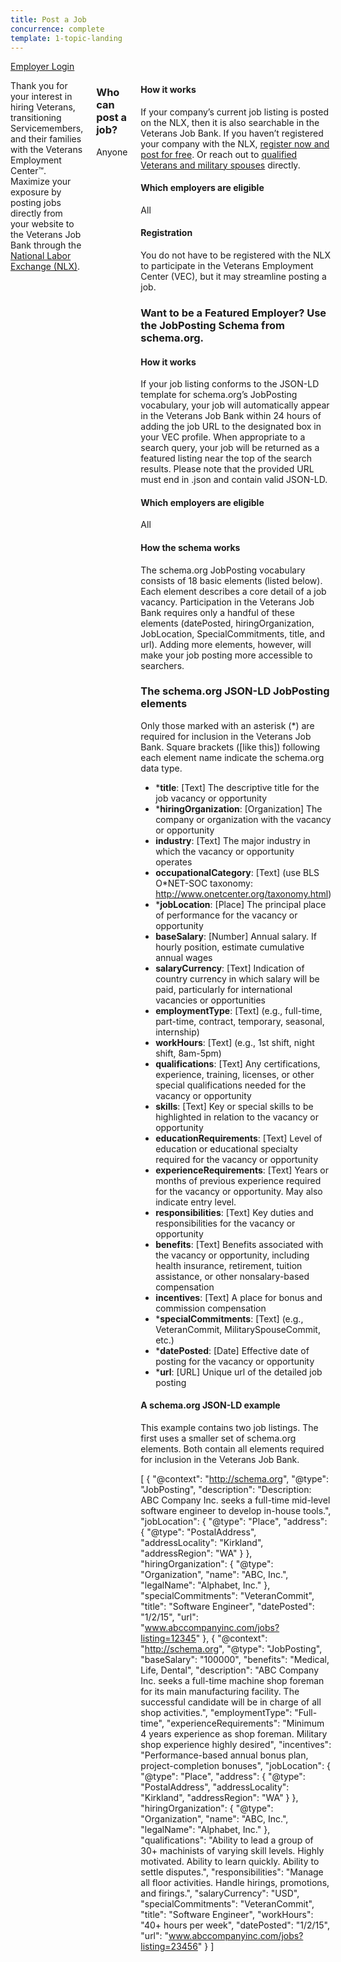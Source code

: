 ```yaml
---
title: Post a Job
concurrence: complete
template: 1-topic-landing
---
```

<div class="action-bar">
  <div class="row">
    <div class="small-12 columns">
      <a class="usa-button-primary" href="/employment/users/sign_in">Employer Login</a>
    </div>
  </div>
</div>

<div class="main" role="main" markdown="0">

<div class="section one" markdown="0">
<div class="primary" markdown="0">
<div class="row" markdown="0">
<div class="small-12 columns" markdown="0">

<div markdown="1">

Thank you for your interest in hiring Veterans, transitioning Servicemembers, and their families with the Veterans Employment Center™. Maximize your exposure by posting jobs directly from your website to the Veterans Job Bank through the [National Labor Exchange (NLX)](https://us.jobs/postajobpartner.asp?partner=ebenefits). 

</div>

<div class="call-out" markdown="1">

### Who can post a job? 

Anyone

</div>

<div markdown="1">

#### How it works 

If your company’s current job listing is posted on the NLX, then it is also searchable in the Veterans Job Bank. If you haven’t registered your company with the NLX, [register now and post for free](https://us.jobs/postajobpartner.asp?partner=ebenefits). 
Or reach out to [qualified Veterans and military spouses](https://www.vets.gov/veterans-employment-center/employers) directly.

#### Which employers are eligible
All

#### Registration

You do not have to be registered with the NLX to participate in the Veterans Employment Center (VEC), but it may streamline posting a job.

### Want to be a Featured Employer? Use the JobPosting Schema from schema.org.

#### How it works

If your job listing conforms to the JSON-LD template for schema.org’s JobPosting vocabulary, your job will automatically appear in the Veterans Job Bank within 24 hours of adding the job URL to the designated box in your VEC profile. When appropriate to a search query, your job will be returned as a featured listing near the top of the search results. Please note that the provided URL must end in .json and contain valid JSON-LD.

#### Which employers are eligible

All

#### How the schema works

The schema.org JobPosting vocabulary consists of 18 basic elements (listed below). Each element describes a core detail of a job vacancy. Participation in the Veterans Job Bank requires only a handful of these elements (datePosted, hiringOrganization, JobLocation, SpecialCommitments, title, and url). Adding more elements, however, will make your job posting more accessible to searchers.

### The schema.org JSON-LD JobPosting elements

Only those marked with an asterisk (*) are required for inclusion in the Veterans Job Bank. Square brackets ([like this]) following each element name indicate the schema.org data type.

- ***title**: [Text] The descriptive title for the job vacancy or opportunity
- ***hiringOrganization**: [Organization] The company or organization with the vacancy or opportunity
- **industry**: [Text] The major industry in which the vacancy or opportunity operates
- **occupationalCategory**: [Text] (use BLS O*NET-SOC taxonomy: http://www.onetcenter.org/taxonomy.html)
- ***jobLocation**: [Place] The principal place of performance for the vacancy or opportunity
- **baseSalary**: [Number] Annual salary. If hourly position, estimate cumulative annual wages
- **salaryCurrency**: [Text] Indication of country currency in which salary will be paid, particularly for international vacancies or opportunities
- **employmentType**: [Text] (e.g., full-time, part-time, contract, temporary, seasonal, internship)
- **workHours**: [Text] (e.g., 1st shift, night shift, 8am-5pm)
- **qualifications**: [Text] Any certifications, experience, training, licenses, or other special qualifications needed for the vacancy or opportunity
- **skills**: [Text] Key or special skills to be highlighted in relation to the vacancy or opportunity
- **educationRequirements**: [Text] Level of education or educational specialty required for the vacancy or opportunity
- **experienceRequirements**: [Text] Years or months of previous experience required for the vacancy or opportunity. May also indicate entry level.
- **responsibilities**: [Text] Key duties and responsibilities for the vacancy or opportunity
- **benefits**: [Text] Benefits associated with the vacancy or opportunity, including health insurance, retirement, tuition assistance, or other nonsalary-based compensation
- **incentives**: [Text] A place for bonus and commission compensation
- ***specialCommitments**: [Text] (e.g., VeteranCommit, MilitarySpouseCommit, etc.)
- ***datePosted**: [Date] Effective date of posting for the vacancy or opportunity
- ***url**: [URL] Unique url of the detailed job posting

#### A schema.org JSON-LD example

This example contains two job listings. The first uses a smaller set of schema.org elements. Both contain all elements required for inclusion in the Veterans Job Bank. 
          

[
  {
    "@context": "http://schema.org",
    "@type": "JobPosting",
    "description": "Description: ABC Company Inc. seeks a full-time mid-level software engineer to develop in-house tools.",
    "jobLocation": {
      "@type": "Place",
      "address": {
        "@type": "PostalAddress",
        "addressLocality": "Kirkland",
        "addressRegion": "WA"
      }
    },
    "hiringOrganization": {
      "@type": "Organization",
      "name": "ABC, Inc.",
      "legalName": "Alphabet, Inc."
    },
    "specialCommitments": "VeteranCommit",
    "title": "Software Engineer",
    "datePosted": "1/2/15",
    "url": "www.abccompanyinc.com/jobs?listing=12345"
  },
  {
    "@context": "http://schema.org",
    "@type": "JobPosting",
    "baseSalary": "100000",
    "benefits": "Medical, Life, Dental",
    "description": "ABC Company Inc. seeks a full-time machine shop foreman for its main manufacturing facility. The successful candidate will be in charge of all shop activities.",
    "employmentType": "Full-time",
    "experienceRequirements": "Minimum 4 years experience as shop foreman. Military shop experience highly desired",
    "incentives": "Performance-based annual bonus plan, project-completion bonuses",
    "jobLocation": {
      "@type": "Place",
      "address": {
        "@type": "PostalAddress",
        "addressLocality": "Kirkland",
        "addressRegion": "WA"
      }
    },
    "hiringOrganization": {
      "@type": "Organization",
      "name": "ABC, Inc.",
      "legalName": "Alphabet, Inc."
    },
    "qualifications": "Ability to lead a group of 30+ machinists of varying skill levels. Highly motivated. Ability to learn quickly. Ability to settle disputes.",
    "responsibilities": "Manage all floor activities. Handle hirings, promotions, and firings.",
    "salaryCurrency": "USD",
    "specialCommitments": "VeteranCommit",
    "title": "Software Engineer",
    "workHours": "40+ hours per week",
    "datePosted": "1/2/15",
    "url": "www.abccompanyinc.com/jobs?listing=23456"
  }
]


</pre>        
        

</div>
</div>
</div>
</div>
